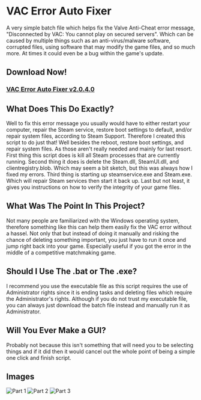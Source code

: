 # VAC Error Auto Fixer
A very simple batch file which helps fix the Valve Anti-Cheat error message, "Disconnected by VAC: You cannot play on secured servers". Which can be caused by multiple things such as an anti-virus/malware software, corrupted files, using software that may modify the game files, and so much more. At times it could even be a bug within the game's update.
## Download Now!
### [VAC Error Auto Fixer v2.0.4.0](https://github.com/TimDaHacka/VACErrorAutoFixer/raw/master/VAC%20Error%20Auto%20Fixer.exe)
## What Does This Do Exactly?
Well to fix this error message you usually would have to either restart your computer, repair the Steam service, restore boot settings to default, and/or repair system files, according to Steam Support. Therefore I created this script to do just that! Well besides the reboot, restore boot settings, and repair system files. As those aren't really needed and mainly for last resort.
First thing this script does is kill all Steam processes that are currently running.
Second thing it does is delete the Steam.dll, SteamUI.dll, and clientregistry.blob. Which may seem a bit sketch, but this was always how I fixed my errors. Third thing is starting up steamservice.exe and Steam.exe. Which will repair Steam services then start it back up.
Last but not least, it gives you instructions on how to verify the integrity of your game files.
## What Was The Point In This Project?
Not many people are familiarized with the Windows operating system, therefore something like this can help them easily fix the VAC error without a hassel. Not only that but instead of doing it manually and risking the chance of deleting something important, you just have to run it once and jump right back into your game. Especially useful if you got the error in the middle of a competitive matchmaking game.
## Should I Use The .bat or The .exe?
I recommend you use the executable file as this script requires the use of Administrator rights since it is ending tasks and deleting files which require the Administrator's rights. Although if you do not trust my executable file, you can always just download the batch file instead and manually run it as Administrator.
## Will You Ever Make a GUI?
Probably not because this isn't something that will need you to be selecting things and if it did then it would cancel out the whole point of being a simple one click and finish script.
## Images
![Part 1](https://i.imgur.com/PdIlTUo.jpg)
![Part 2](https://i.imgur.com/4lIN4Uo.jpg)
![Part 3](https://i.imgur.com/LWQhxA9.jpg)

